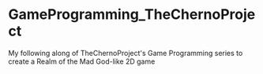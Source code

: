 # GameProgramming_TheChernoProject
My following along of TheChernoProject's Game Programming series to create a Realm of the Mad God-like 2D game
